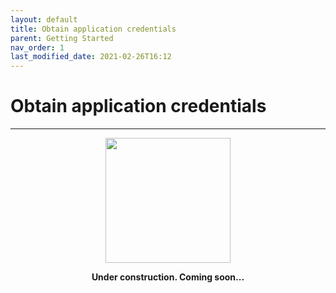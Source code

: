 ```yaml
---
layout: default
title: Obtain application credentials
parent: Getting Started
nav_order: 1
last_modified_date: 2021-02-26T16:12
---
```


# Obtain application credentials

---

<div style="display: flex; flex-direction: column; align-items: center;">
    <img src="{{site.baseurl}}/assets/images/warning.png" style="width: 200px;">
    <p style="font-weight: bold;">Under construction. Coming soon...</p>
</div>